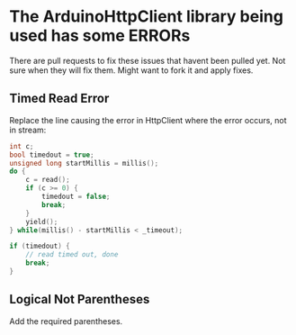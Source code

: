 # The ArduinoHttpClient library being used has some ERRORs
There are pull requests to fix these issues that havent been pulled yet. Not sure when they will fix them. Might want to fork it and apply fixes.
## Timed Read Error
Replace the line causing the error in HttpClient where the error occurs, not in stream:
```c++
int c;
bool timedout = true;
unsigned long startMillis = millis();
do {
    c = read();
    if (c >= 0) {
        timedout = false;
        break;
    }
    yield();
} while(millis() - startMillis < _timeout);

if (timedout) {
    // read timed out, done
    break;
}
```

## Logical Not Parentheses
Add the required parentheses.